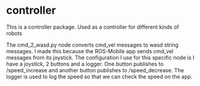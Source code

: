 # controller
This is a controller package. Used as a controller for different kinds of robots

The cmd_2_wasd.py node converts cmd_vel messages to wasd string messages. I made this because the ROS-Mobile app sends cmd_vel messages from its joystick. The configuration I use for this specific node is I have a joystick, 2 buttons and a logger. One button publishes to /speed_increase and another button publishes to /speed_decrease. The logger is used to log the speed so that we can check the speed on the app.
